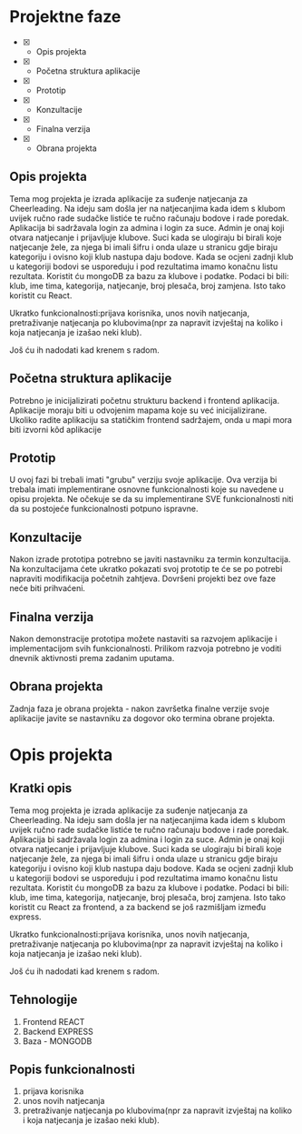 # Projektne faze
- [x] - Opis projekta
- [x] - Početna struktura aplikacije
- [x] - Prototip
- [x] - Konzultacije
- [x] - Finalna verzija
- [x] - Obrana projekta

## Opis projekta
Tema mog projekta je izrada aplikacije za suđenje natjecanja za Cheerleading. Na ideju sam došla jer na natjecanjima kada idem s klubom uvijek ručno rade sudačke listiće te ručno računaju bodove i rade poredak. Aplikacija bi sadržavala login za admina i login za suce. Admin je onaj koji otvara natjecanje i prijavljuje klubove. Suci kada se ulogiraju bi birali koje natjecanje žele, za njega bi imali šifru i onda ulaze u stranicu gdje biraju kategoriju i ovisno koji klub nastupa daju bodove. Kada se ocjeni zadnji klub u kategoriji bodovi se usporeduju i pod rezultatima imamo konačnu listu rezultata. Koristit ću mongoDB za bazu za klubove i podatke. Podaci bi bili: klub, ime tima, kategorija, natjecanje, broj plesača, broj zamjena. Isto tako koristit cu React.

Ukratko funkcionalnosti:prijava korisnika, unos novih natjecanja, pretraživanje natjecanja po klubovima(npr za napravit izvještaj na koliko i koja natjecanja je izašao neki klub).

Još ću ih nadodati kad krenem s radom.

## Početna struktura aplikacije
Potrebno je inicijalizirati početnu strukturu backend i frontend aplikacija.
Aplikacije moraju biti u odvojenim mapama koje su već inicijalizirane.
Ukoliko radite aplikaciju sa statičkim frontend sadržajem, onda u mapi mora biti izvorni kôd aplikacije

## Prototip
U ovoj fazi bi trebali imati "grubu" verziju svoje aplikacije. Ova verzija bi trebala imati implementirane osnovne funkcionalnosti koje su navedene u opisu projekta. Ne očekuje se da su implementirane SVE funkcionalnosti niti da su postojeće funkcionalnosti potpuno ispravne.

## Konzultacije
Nakon izrade prototipa potrebno se javiti nastavniku za termin konzultacija. Na konzultacijama ćete ukratko pokazati svoj prototip te će se po potrebi napraviti modifikacija početnih zahtjeva. Dovršeni projekti bez ove faze neće biti prihvaćeni.

## Finalna verzija
Nakon demonstracije prototipa možete nastaviti sa razvojem aplikacije i implementacijom svih funkcionalnosti. Prilikom razvoja potrebno je voditi dnevnik aktivnosti prema zadanim uputama.

## Obrana projekta
Zadnja faza je obrana projekta - nakon završetka finalne verzije svoje aplikacije javite se nastavniku za dogovor oko termina obrane projekta.

# Opis projekta
## Kratki opis
Tema mog projekta je izrada aplikacije za suđenje natjecanja za Cheerleading. Na ideju sam došla jer na natjecanjima kada idem s klubom uvijek ručno rade sudačke listiće te ručno računaju bodove i rade poredak. Aplikacija bi sadržavala login za admina i login za suce. Admin je onaj koji otvara natjecanje i prijavljuje klubove. Suci kada se ulogiraju bi birali koje natjecanje žele, za njega bi imali šifru i onda ulaze u stranicu gdje biraju kategoriju i ovisno koji klub nastupa daju bodove. Kada se ocjeni zadnji klub u kategoriji bodovi se usporeduju i pod rezultatima imamo konačnu listu rezultata. Koristit ću mongoDB za bazu za klubove i podatke. Podaci bi bili: klub, ime tima, kategorija, natjecanje, broj plesača, broj zamjena. Isto tako koristit cu React za frontend, a za backend se još razmišljam između express.

Ukratko funkcionalnosti:prijava korisnika, unos novih natjecanja, pretraživanje natjecanja po klubovima(npr za napravit izvještaj na koliko i koja natjecanja je izašao neki klub).

Još ću ih nadodati kad krenem s radom.
## Tehnologije
1. Frontend REACT
2. Backend EXPRESS
3. Baza - MONGODB
## Popis funkcionalnosti
1. prijava korisnika
2. unos novih natjecanja
3. pretraživanje natjecanja po klubovima(npr za napravit izvještaj na koliko i koja natjecanja je izašao neki klub).
